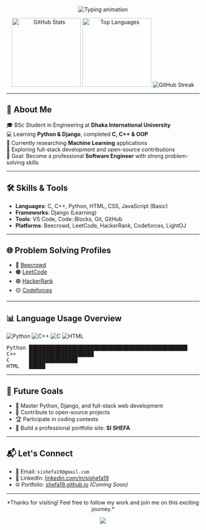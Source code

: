 <!-- 🌟 Welcome Section -->
<p align="center">
  <img src="https://readme-typing-svg.demolab.com?font=Fira+Code&size=28&duration=3000&pause=1000&color=F75C7E&center=true&vCenter=true&width=1000&lines=Welcome+to+My+GitHub+Profile!;I'm+Shefaul+Islam+Shefa+%F0%9F%91%8B;Aspiring+Software+Engineer+from+Bangladesh" alt="Typing animation">
</p>

<!-- 📊 Banner Section with Stats and Streaks -->
<p align="center">
  <img height="180em" src="https://github-readme-stats.vercel.app/api?username=shefa19&show_icons=true&count_private=true&theme=darcula&hide_border=true&hide=issues,contribs&bg_color=00000000" alt="GitHub Stats"/>
  <img height="180em" src="https://github-readme-stats.vercel.app/api/top-langs/?username=shefa19&layout=compact&hide_border=true&theme=darcula&bg_color=00000000&langs_count=6&hide=jupyter%20notebook,tex,css,php" alt="Top Languages"/>
  <img src="https://streak-stats.demolab.com/?user=shefa19&theme=darcula&hide_border=true&background=FFFFFF00" alt="GitHub Streak"/>
</p>

---

## 👋 About Me

🎓 BSc Student in Engineering at **Dhaka International University**  
💻 Learning **Python & Django**, completed **C, C++ & OOP**  
🧠 Currently researching **Machine Learning** applications    
🌱 Exploring full-stack development and open-source contributions  
🎯 Goal: Become a professional **Software Engineer** with strong problem-solving skills

---

## 🛠️ Skills & Tools

- **Languages**: C, C++, Python, HTML, CSS, JavaScript (Basic)  
- **Frameworks**: Django (Learning)  
- **Tools**: VS Code, Code::Blocks, Git, GitHub  
- **Platforms**: Beecrowd, LeetCode, HackerRank, Codeforces, LightOJ

---

## 🌐 Problem Solving Profiles

- 🔵 [Beecrowd](https://judge.beecrowd.com/en/profile/1066526)  
- 🟠 [LeetCode](https://leetcode.com/u/shefa19/)  
- 🟢 [HackerRank](https://www.hackerrank.com/profile/sishefa19)  
- 🟡 [Codeforces](https://codeforces.com/profile/Shefa19)

---

## 📊 Language Usage Overview

![Python](https://img.shields.io/badge/Python-60.00%25-yellow?style=for-the-badge&logo=python)
![C++](https://img.shields.io/badge/C++-20.00%25-lightgrey?style=for-the-badge&logo=c%2B%2B)
![C](https://img.shields.io/badge/C-15.00%25-blue?style=for-the-badge&logo=c)
![HTML](https://img.shields.io/badge/HTML-5.00%25-orange?style=for-the-badge&logo=html5)

<pre>
Python █████████████████████████████████████████████████     60.00%
C++    ████████████████████                                 20.00%
C      ███████████████                                      15.00%
HTML   █████                                                5.00%
</pre>

---

## 🚀 Future Goals

- 🧠 Master Python, Django, and full-stack web development  
- 🌟 Contribute to open-source projects  
- 🏆 Participate in coding contests  
- 💼 Build a professional portfolio site: **SI SHEFA**

---

## 📬 Let's Connect

- 📧 Email: `sishefa19@gmail.com`  
- 💼 LinkedIn: [linkedin.com/in/sishefa19](https://www.linkedin.com/in/sishefa19/)  
- 🌐 Portfolio: [shefa19.github.io](https://shefa19.github.io) *(Coming Soon)*

---

<p align="center">
   *Thanks for visiting! Feel free to follow my work and join me on this exciting journey.*   
</p>

<!-- 🌈 Footer -->
<p align="center">
  <img src="https://capsule-render.vercel.app/api?type=waving&color=gradient&height=100&section=footer"/>
</p>
